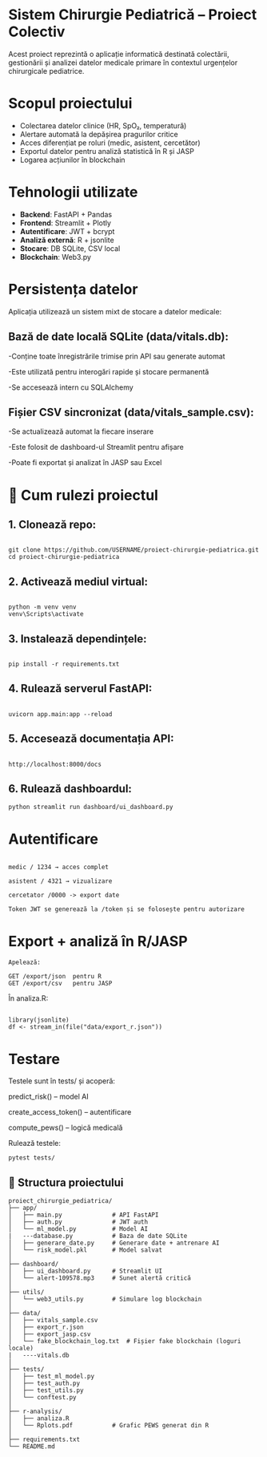 #  Sistem Chirurgie Pediatrică – Proiect Colectiv

Acest proiect reprezintă o aplicație informatică destinată colectării, gestionării și analizei datelor medicale primare în contextul urgențelor chirurgicale pediatrice.

# Scopul proiectului

- Colectarea datelor clinice (HR, SpO₂, temperatură)
- Alertare automată la depășirea pragurilor critice
- Acces diferențiat pe roluri (medic, asistent, cercetător)
- Exportul datelor pentru analiză statistică în R și JASP
- Logarea acțiunilor în blockchain

# Tehnologii utilizate

- **Backend**: FastAPI + Pandas
- **Frontend**: Streamlit + Plotly
- **Autentificare**: JWT + bcrypt
- **Analiză externă**: R + jsonlite
- **Stocare**: DB SQLite, CSV local
- **Blockchain**: Web3.py

# Persistența datelor 

Aplicația utilizează un sistem mixt de stocare a datelor medicale: 
## Bază de date locală SQLite (data/vitals.db):

-Conține toate înregistrările trimise prin API sau generate automat

-Este utilizată pentru interogări rapide și stocare permanentă

-Se accesează intern cu SQLAlchemy

## Fișier CSV sincronizat (data/vitals_sample.csv):

-Se actualizează automat la fiecare inserare

-Este folosit de dashboard-ul Streamlit pentru afișare

-Poate fi exportat și analizat în JASP sau Excel

# 🚀 Cum rulezi proiectul

## 1. Clonează repo:
```plaintext

git clone https://github.com/USERNAME/proiect-chirurgie-pediatrica.git
cd proiect-chirurgie-pediatrica
```

## 2. Activează mediul virtual:
```plaintext

python -m venv venv
venv\Scripts\activate
```

## 3. Instalează dependințele:
```plaintext

pip install -r requirements.txt
```

## 4. Rulează serverul FastAPI:
```plaintext

uvicorn app.main:app --reload
```

## 5. Accesează documentația API:
```plaintext

http://localhost:8000/docs
```

## 6. Rulează dashboardul:
```plaintext
python streamlit run dashboard/ui_dashboard.py
```
# Autentificare
```plaintext

medic / 1234 → acces complet

asistent / 4321 → vizualizare

cercetator /0000 -> export date

Token JWT se generează la /token și se folosește pentru autorizare
```

# Export + analiză în R/JASP

```plaintext
Apelează:

GET /export/json  pentru R
GET /export/csv   pentru JASP

```
În analiza.R:
```plaintext

library(jsonlite)
df <- stream_in(file("data/export_r.json"))
```
# Testare

Testele sunt în tests/ și acoperă:

predict_risk() – model AI

create_access_token() – autentificare

compute_pews() – logică medicală

Rulează testele:

```plaintext
pytest tests/
```

## 📁 Structura proiectului

```plaintext
proiect_chirurgie_pediatrica/
├── app/
│   ├── main.py              # API FastAPI
│   ├── auth.py              # JWT auth
│   └── ml_model.py          # Model AI
|   ---database.py           # Baza de date SQLite
│   ├── generare_date.py     # Generare date + antrenare AI
│   └── risk_model.pkl       # Model salvat
│
├── dashboard/
│   ├── ui_dashboard.py      # Streamlit UI
│   └── alert-109578.mp3     # Sunet alertă critică
│
├── utils/
│   └── web3_utils.py        # Simulare log blockchain
│
├── data/
│   ├── vitals_sample.csv
│   ├── export_r.json
│   ├── export_jasp.csv
│   └── fake_blockchain_log.txt  # Fișier fake blockchain (loguri locale)
|   ----vitals.db            
│
├── tests/
│   ├── test_ml_model.py
│   ├── test_auth.py
│   ├── test_utils.py
│   └── conftest.py
│
├── r-analysis/
│   ├── analiza.R
│   └── Rplots.pdf           # Grafic PEWS generat din R
│
├── requirements.txt
└── README.md
```



